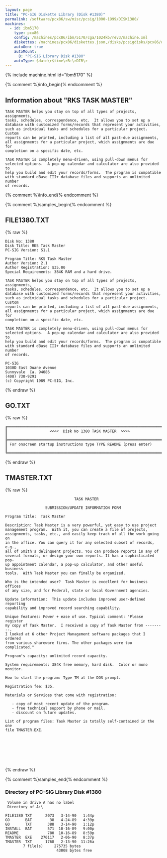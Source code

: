 ```yaml
---
layout: page
title: "PC-SIG Diskette Library (Disk #1380)"
permalink: /software/pcx86/sw/misc/pcsig/1000-1999/DISK1380/
machines:
  - id: ibm5170
    type: pcx86
    config: /machines/pcx86/ibm/5170/cga/1024kb/rev3/machine.xml
    diskettes: /machines/pcx86/diskettes.json,/disks/pcsigdisks/pcx86/diskettes.json
    autoGen: true
    autoMount:
      B: "PC-SIG Library Disk #1380"
    autoType: $date\r$time\rB:\rDIR\r
---
```


{% include machine.html id="ibm5170" %}

{% comment %}info_begin{% endcomment %}

## Information about "RKS TASK MASTER"

    TASK MASTER helps you stay on top of all types of projects, assignments,
    tasks, schedules, correspondence, etc.  It allows you to set up a
    database with customized forms/records that represent your activities,
    such as individual tasks and schedules for a particular project.  Custom
    reports can be printed, including a list of all past-due assignments,
    all assignments for a particular project, which assignments are due for
    completion on a specific date, etc.
    
    TASK MASTER is completely menu-driven, using pull-down menus for
    selected options.  A pop-up calendar and calculator are also provided to
    help you build and edit your records/forms.  The program is compatible
    with standard dBase III+ database files and supports an unlimited number
    of records.
{% comment %}info_end{% endcomment %}

{% comment %}samples_begin{% endcomment %}

## FILE1380.TXT

{% raw %}
```
Disk No: 1380                                                           
Disk Title: RKS Task Master                                             
PC-SIG Version: S1.1                                                    
                                                                        
Program Title: RKS Task Master                                          
Author Version: 2.1                                                     
Author Registration: $35.00                                             
Special Requirements: 384K RAM and a hard drive.                        
                                                                        
TASK MASTER helps you stay on top of all types of projects, assignments,
tasks, schedules, correspondence, etc.  It allows you to set up a       
database with customized forms/records that represent your activities,  
such as individual tasks and schedules for a particular project.  Custom
reports can be printed, including a list of all past-due assignments,   
all assignments for a particular project, which assignments are due for 
completion on a specific date, etc.                                     
                                                                        
TASK MASTER is completely menu-driven, using pull-down menus for        
selected options.  A pop-up calendar and calculator are also provided to
help you build and edit your records/forms.  The program is compatible  
with standard dBase III+ database files and supports an unlimited number
of records.                                                             
                                                                        
PC-SIG                                                                  
1030D East Duane Avenue                                                 
Sunnyvale  Ca. 94086                                                    
(408) 730-9291                                                          
(c) Copyright 1989 PC-SIG, Inc.                                         
```
{% endraw %}

## GO.TXT

{% raw %}
```
╔═════════════════════════════════════════════════════════════════════════╗
║                   <<<<  Disk No 1380 TASK MASTER  >>>>                  ║
╠═════════════════════════════════════════════════════════════════════════╣
║ For onscreen startup instructions type TYPE README (press enter)        ║
╚═════════════════════════════════════════════════════════════════════════╝
```
{% endraw %}

## TMASTER.TXT

{% raw %}
```
                               TASK MASTER

                  SUBMISSION/UPDATE INFORMATION FORM

Program Title:  Task Master

Description: Task Master is a very powerful, yet easy to use project
management program.  With it, you can create a file of projects,
assignments, tasks, etc., and easily keep track of all the work going on
in the office. You can query it for any selected subset of records, e.g.,
all of Smith's delinquent projects. You can produce reports in any of
several formats, or design your own reports. It has a sophisticated pop-
up appointment calendar, a pop-up calculator, and other useful business
tools.  With Task Master you can finally be organized.

Who is the intended user?  Task Master is excellent for business offices
of any size, and for Federal, state or local Government agencies.

Update information:  This update includes improved user-defined reporting
capability and improved record searching capability.

Unique features: Power + ease of use. Typical comment: "Please register
my copy of Task Master.  I received a copy of Task Master from ---------.
I looked at 6 other Project Management software packages that I ordered
from various shareware firms. The other packages were too complicated."

Program's capacity: unlimited record capacity.

System requirements: 384K free memory, hard disk.  Color or mono monitor.

How to start the program: Type TM at the DOS prompt.

Registration fee: $35.

Materials or Services that come with registration:

   - copy of most recent update of the program.
   - free technical support by phone or mail.
   - discount on future updates.

List of program files: Task Master is totally self-contained in the one
file TMASTER.EXE.








```
{% endraw %}

{% comment %}samples_end{% endcomment %}

### Directory of PC-SIG Library Disk #1380

     Volume in drive A has no label
     Directory of A:\

    FILE1380 TXT      2073   3-14-90   1:44p
    GO       BAT        38   4-24-89   4:39p
    GO       TXT       388   3-14-90   1:12p
    INSTALL  BAT       571  10-16-89   9:00p
    README             780  10-16-89   8:59p
    TMASTER  EXE    270117   2-06-90   8:37p
    TMASTER  TXT      1768   2-13-90  11:26a
            7 file(s)     275735 bytes
                           43008 bytes free
